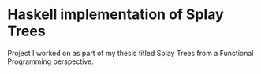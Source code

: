 # Haskell implementation of Splay Trees

Project I worked on as part of my thesis titled Splay Trees from a Functional Programming perspective. 
